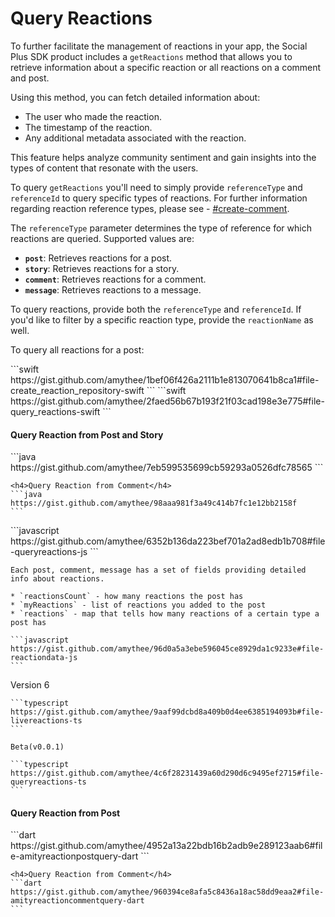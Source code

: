 # Query Reactions

To further facilitate the management of reactions in your app, the Social Plus SDK product includes a `getReactions` method that allows you to retrieve information about a specific reaction or all reactions on a comment and post.

Using this method, you can fetch detailed information about:

* The user who made the reaction.
* The timestamp of the reaction.
* Any additional metadata associated with the reaction.

This feature helps analyze community sentiment and gain insights into the types of content that resonate with the users.

To query `getReactions` you'll need to simply provide `referenceType` and `referenceId` to query specific types of reactions. For further information regarding reaction reference types, please see - [#create-comment](./#create-comment "mention").

The `referenceType` parameter determines the type of reference for which reactions are queried. Supported values are:

* **`post`**: Retrieves reactions for a post.
* **`story`**: Retrieves reactions for a story.
* **`comment`**: Retrieves reactions for a comment.
* **`message`**: Retrieves reactions to a message.

To query reactions, provide both the `referenceType` and `referenceId`. If you'd like to filter by a specific reaction type, provide the `reactionName` as well.

To query all reactions for a post:

<Tabs>
  <Tab title="iOS">
    <CodeGroup>
      <CodeBlock>
        ```swift
        https://gist.github.com/amythee/1bef06f426a2111b1e813070641b8ca1#file-create_reaction_repository-swift
        ```
      </CodeBlock>
      <CodeBlock>
        ```swift
        https://gist.github.com/amythee/2faed56b67b193f21f03cad198e3e775#file-query_reactions-swift
        ```
      </CodeBlock>
    </CodeGroup>
  </Tab>

  <Tab title="Android">
    <h4>Query Reaction from Post and Story</h4>
    ```java
    https://gist.github.com/amythee/7eb599535699cb59293a0526dfc78565
    ```

    <h4>Query Reaction from Comment</h4>
    ```java
    https://gist.github.com/amythee/98aaa981f3a49c414b7fc1e12bb2158f
    ```
  </Tab>

  <Tab title="JavaScript">
    ```javascript
    https://gist.github.com/amythee/6352b136da223bef701a2ad8edb1b708#file-queryreactions-js
    ```

    Each post, comment, message has a set of fields providing detailed info about reactions.

    * `reactionsCount` - how many reactions the post has
    * `myReactions` - list of reactions you added to the post
    * `reactions` - map that tells how many reactions of a certain type a post has

    ```javascript
    https://gist.github.com/amythee/96d0a5a3ebe596045ce8929da1c9233e#file-reactiondata-js
    ```
  </Tab>

  <Tab title="TypeScript">
    Version 6

    ```typescript
    https://gist.github.com/amythee/9aaf99dcbd8a409b0d4ee6385194093b#file-livereactions-ts
    ```

    Beta(v0.0.1)

    ```typescript
    https://gist.github.com/amythee/4c6f28231439a60d290d6c9495ef2715#file-queryreactions-ts
    ```
  </Tab>

  <Tab title="Flutter">
    <h4>Query Reaction from Post</h4>
    ```dart
    https://gist.github.com/amythee/4952a13a22bdb16b2adb9e289123aab6#file-amityreactionpostquery-dart
    ```

    <h4>Query Reaction from Comment</h4>
    ```dart
    https://gist.github.com/amythee/960394ce8afa5c8436a18ac58dd9eaa2#file-amityreactioncommentquery-dart
    ```
  </Tab>
</Tabs>